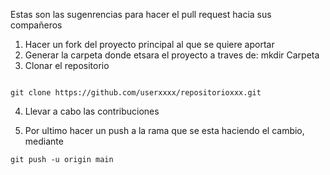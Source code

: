 Estas son las sugenrencias para hacer el pull request hacia sus compañeros

1. Hacer un fork del proyecto principal al que se quiere aportar 
2. Generar la carpeta donde etsara el proyecto a traves de:
mkdir Carpeta  
3. Clonar el repositorio 

```github

git clone https://github.com/userxxxx/repositorioxxx.git

```
4. Llevar a cabo las contribuciones 

5. Por ultimo hacer un push a la rama que se esta haciendo el cambio, mediante 

```git 
git push -u origin main 

```
